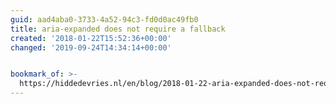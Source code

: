 ```yaml
---
guid: aad4aba0-3733-4a52-94c3-fd0d0ac49fb0
title: aria-expanded does not require a fallback
created: '2018-01-22T15:52:36+00:00'
changed: '2019-09-24T14:34:14+00:00'


bookmark_of: >-
  https://hiddedevries.nl/en/blog/2018-01-22-aria-expanded-does-not-require-a-fallback
---
```




